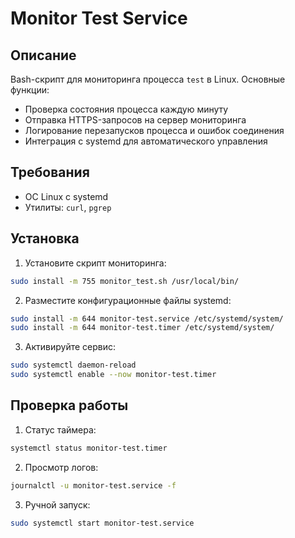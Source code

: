 # Monitor Test Service

## Описание
Bash-скрипт для мониторинга процесса `test` в Linux. Основные функции:
- Проверка состояния процесса каждую минуту
- Отправка HTTPS-запросов на сервер мониторинга
- Логирование перезапусков процесса и ошибок соединения
- Интеграция с systemd для автоматического управления

## Требования
- ОС Linux с systemd
- Утилиты: `curl`, `pgrep`

## Установка

1. Установите скрипт мониторинга:
```bash
sudo install -m 755 monitor_test.sh /usr/local/bin/
```

2. Разместите конфигурационные файлы systemd:
```bash
sudo install -m 644 monitor-test.service /etc/systemd/system/
sudo install -m 644 monitor-test.timer /etc/systemd/system/
```

3. Активируйте сервис:
```bash
sudo systemctl daemon-reload
sudo systemctl enable --now monitor-test.timer
```
## Проверка работы

1. Статус таймера:
```bash
systemctl status monitor-test.timer
```

2. Просмотр логов:
```bash
journalctl -u monitor-test.service -f
```

3. Ручной запуск:
```bash
sudo systemctl start monitor-test.service
```
